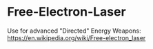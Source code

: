 # Free-Electron-Laser
Use for advanced "Directed" Energy Weapons: https://en.wikipedia.org/wiki/Free-electron_laser
